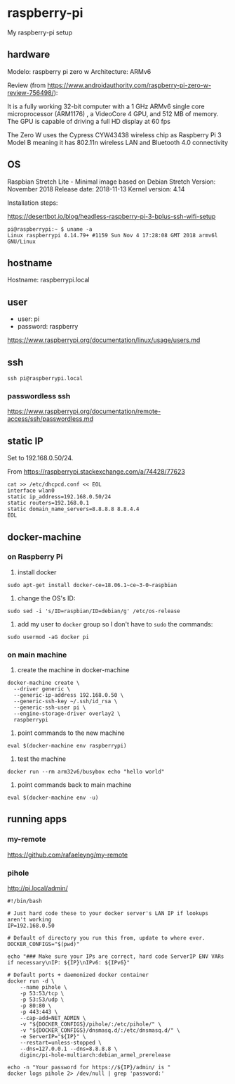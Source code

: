 # raspberry-pi
My raspberry-pi setup


## hardware

Modelo: raspberry pi zero w
Architecture: ARMv6

Review (from https://www.androidauthority.com/raspberry-pi-zero-w-review-756498/):

It is a fully working 32-bit computer with a 1 GHz ARMv6 single core microprocessor (ARM1176) , a VideoCore 4 GPU, and 512 MB of memory. The GPU is capable of driving a full HD display at 60 fps

The Zero W uses the Cypress CYW43438 wireless chip as Raspberry Pi 3 Model B meaning it has 802.11n wireless LAN and Bluetooth 4.0 connectivity


## OS

Raspbian Stretch Lite - Minimal image based on Debian Stretch
Version: November 2018
Release date: 2018-11-13
Kernel version: 4.14

Installation steps:

https://desertbot.io/blog/headless-raspberry-pi-3-bplus-ssh-wifi-setup

```
pi@raspberrypi:~ $ uname -a
Linux raspberrypi 4.14.79+ #1159 Sun Nov 4 17:28:08 GMT 2018 armv6l GNU/Linux
```

## hostname

Hostname: raspberrypi.local


## user

- user: pi
- password: raspberry

https://www.raspberrypi.org/documentation/linux/usage/users.md

## ssh

```shell
ssh pi@raspberrypi.local
```

### passwordless ssh

https://www.raspberrypi.org/documentation/remote-access/ssh/passwordless.md


## static IP

Set to 192.168.0.50/24.

From https://raspberrypi.stackexchange.com/a/74428/77623

```shell
cat >> /etc/dhcpcd.conf << EOL
interface wlan0
static ip_address=192.168.0.50/24
static routers=192.168.0.1
static domain_name_servers=8.8.8.8 8.8.4.4
EOL
```

## docker-machine

### on Raspberry Pi

1. install docker
  ```shell
  sudo apt-get install docker-ce=18.06.1~ce~3-0~raspbian
  ```

1. change the OS's ID:
  ```shell
  sudo sed -i 's/ID=raspbian/ID=debian/g' /etc/os-release
  ```

1. add my user to `docker` group so I don't have to `sudo` the commands:
  ```shell
  sudo usermod -aG docker pi
  ```

### on main machine

1. create the machine in docker-machine
  ```shell
  docker-machine create \
    --driver generic \
    --generic-ip-address 192.168.0.50 \
    --generic-ssh-key ~/.ssh/id_rsa \
    --generic-ssh-user pi \
    --engine-storage-driver overlay2 \
    raspberrypi
  ```

1. point commands to the new machine
  ```shell
  eval $(docker-machine env raspberrypi)
  ```

1. test the machine
  ```
  docker run --rm arm32v6/busybox echo "hello world"
  ```

1. point commands back to main machine
  ```
  eval $(docker-machine env -u)
  ```

## running apps

### my-remote

https://github.com/rafaeleyng/my-remote


### pihole

http://pi.local/admin/

```shell
#!/bin/bash

# Just hard code these to your docker server's LAN IP if lookups aren't working
IP=192.168.0.50

# Default of directory you run this from, update to where ever.
DOCKER_CONFIGS="$(pwd)"

echo "### Make sure your IPs are correct, hard code ServerIP ENV VARs if necessary\nIP: ${IP}\nIPv6: ${IPv6}"

# Default ports + daemonized docker container
docker run -d \
    --name pihole \
    -p 53:53/tcp \
    -p 53:53/udp \
    -p 80:80 \
    -p 443:443 \
    --cap-add=NET_ADMIN \
    -v "${DOCKER_CONFIGS}/pihole/:/etc/pihole/" \
    -v "${DOCKER_CONFIGS}/dnsmasq.d/:/etc/dnsmasq.d/" \
    -e ServerIP="${IP}" \
    --restart=unless-stopped \
    --dns=127.0.0.1 --dns=8.8.8.8 \
    diginc/pi-hole-multiarch:debian_armel_prerelease

echo -n "Your password for https://${IP}/admin/ is "
docker logs pihole 2> /dev/null | grep 'password:'
```
